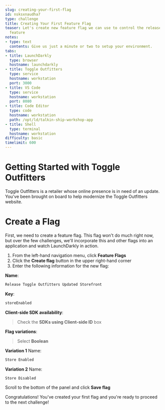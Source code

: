 ```yaml
---
slug: creating-your-first-flag
id: nsksxnaudha7
type: challenge
title: Creating Your First Feature Flag
teaser: Let's create new feature flag we can use to control the release of our new
  feature
notes:
- type: text
  contents: Give us just a minute or two to setup your environment.
tabs:
- title: LaunchDarkly
  type: browser
  hostname: launchdarkly
- title: Toggle Outfitters
  type: service
  hostname: workstation
  port: 3000
- title: VS Code
  type: service
  hostname: workstation
  port: 8080
- title: Code Editor
  type: code
  hostname: workstation
  path: /opt/ld/talkin-ship-workshop-app
- title: Shell
  type: terminal
  hostname: workstation
difficulty: basic
timelimit: 600
---
```


# Getting Started with Toggle Outfitters

Toggle Outfitters is a retailer whose online presence is in need of an update. You've been brought on board to help modernize the Toggle Outfitters website.

# Create a Flag

First, we need to create a feature flag. This flag won't do much right now, but over the few challenges, we'll incorporate this and other flags into an application and watch LaunchDarkly in action.

1. From the left-hand navigation menu, click **Feature Flags**
1. Click the **Create flag** button in the upper right-hand corner
1. Enter the following information for the new flag:

**Name**:
```js
Release Toggle Outfitters Updated Storefront
```
**Key**:
```js
storeEnabled
```
**Client-side SDK availability**:
> Check the **SDKs using Client-side ID** box

**Flag variations**:
> Select **Boolean**

**Variation 1** Name:
```js
Store Enabled
```
**Variation 2** Name:
```js
Store Disabled
```

Scroll to the bottom of the panel and click **Save flag**

Congratulations! You've created your first flag and you're ready to proceed to the next challenge!
